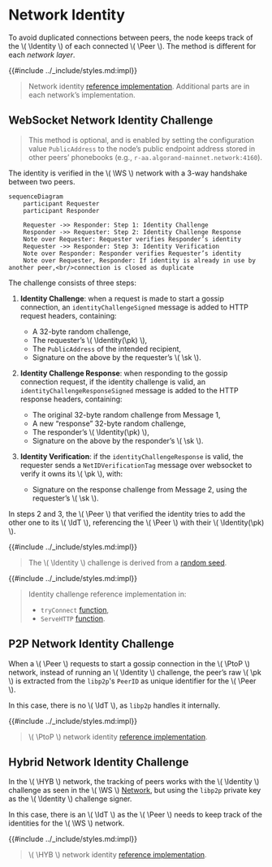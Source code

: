 $$
\newcommand \Peer {\mathrm{Peer}}
\newcommand \Identity {\mathrm{Identity}}
\newcommand \WS {\mathrm{WS}}
\newcommand \PtoP {\mathrm{P2P}}
\newcommand \HYB {\mathrm{HYB}}
\newcommand \IdT {\mathrm{IdentityTracker}}
\newcommand \pk {\mathrm{pk}}
\newcommand \sk {\mathrm{sk}}
$$

# Network Identity

To avoid duplicated connections between peers, the node keeps track of the \\( \Identity \\)
of each connected \\( \Peer \\). The method is different for each _network layer_.

{{#include ../_include/styles.md:impl}}
> Network identity [reference implementation](https://github.com/algorand/go-algorand/blob/df0613a04432494d0f437433dd1efd02481db838/network/netidentity.go).
> Additional parts are in each network’s implementation.

## WebSocket Network Identity Challenge

> This method is optional, and is enabled by setting the configuration value `PublicAddress`
> to the node’s public endpoint address stored in other peers’ phonebooks (e.g.,
> `r-aa.algorand-mainnet.network:4160`).

The identity is verified in the \\( \WS \\) network with a 3-way handshake between
two peers.

```mermaid
sequenceDiagram
    participant Requester
    participant Responder

    Requester ->> Responder: Step 1: Identity Challenge
    Responder ->> Requester: Step 2: Identity Challenge Response
    Note over Requester: Requester verifies Responder’s identity
    Requester ->> Responder: Step 3: Identity Verification
    Note over Responder: Responder verifies Requester’s identity
    Note over Requester, Responder: If identity is already in use by another peer,<br/>connection is closed as duplicate
```

The challenge consists of three steps:

1. **Identity Challenge**: when a request is made to start a gossip connection,
an `identityChallengeSigned` message is added to HTTP request headers, containing:
   - A 32-byte random challenge,
   - The requester’s \\( \Identity(\pk) \\),
   - The `PublicAddress` of the intended recipient,
   - Signature on the above by the requester’s \\( \sk \\).

1. **Identity Challenge Response**: when responding to the gossip connection request,
if the identity challenge is valid, an `identityChallengeResponseSigned` message
is added to the HTTP response headers, containing:
   - The original 32-byte random challenge from Message 1,
   - A new “response” 32-byte random challenge,
   - The responder’s \\( \Identity(\pk) \\),
   - Signature on the above by the responder’s \\( \sk \\).

1. **Identity Verification**: if the `identityChallengeResponse` is valid, the requester
sends a `NetIDVerificationTag` message over websocket to verify it owns its \\( \pk \\),
with:
   - Signature on the response challenge from Message 2, using the requester’s \\( \sk \\).

In steps 2 and 3, the \\( \Peer \\) that verified the identity tries to add the
other one to its \\( \IdT \\), referencing the \\( \Peer \\) with their \\( \Identity(\pk) \\).

{{#include ../_include/styles.md:impl}}
> The \\( \Identity \\) challenge is derived from a [random seed](https://github.com/algorand/go-algorand/blob/df0613a04432494d0f437433dd1efd02481db838/network/netidentity.go#L156-L196).

{{#include ../_include/styles.md:impl}}
> Identity challenge reference implementation in:
>
> - `tryConnect` [function](https://github.com/algorand/go-algorand/blob/df0613a04432494d0f437433dd1efd02481db838/network/wsNetwork.go#L2021-L2206),
> - `ServeHTTP` [function](https://github.com/algorand/go-algorand/blob/df0613a04432494d0f437433dd1efd02481db838/network/wsNetwork.go#L992-L1091).

## P2P Network Identity Challenge

When a \\( \Peer \\) requests to start a gossip connection in the \\( \PtoP \\) network,
instead of running an \\( \Identity \\) challenge, the peer’s raw \\( \pk \\) is
extracted from the `libp2p`'s `PeerID` as unique identifier for the \\( \Peer \\).

In this case, there is no \\( \IdT \\), as `libp2p` handles it internally.

{{#include ../_include/styles.md:impl}}
> \\( \PtoP \\) network identity [reference implementation](https://github.com/algorand/go-algorand/blob/5bffa0ee8c6d3039955da7bd6ed6764a1294d815/network/p2pNetwork.go#L783-L792).

## Hybrid Network Identity Challenge

In the \\( \HYB \\) network, the tracking of peers works with the \\( \Identity \\)
challenge as seen in the \\( \WS \\) [Network](#websocket-network-identity-challenge),
but using the `libp2p` private key as the \\( \Identity \\) challenge signer.

In this case, there is an \\( \IdT \\) as the \\( \Peer \\) needs to keep track
of the identities for the \\( \WS \\) network.

{{#include ../_include/styles.md:impl}}
> \\( \HYB \\) network identity [reference implementation](https://github.com/algorand/go-algorand/blob/df0613a04432494d0f437433dd1efd02481db838/network/hybridNetwork.go#L42-L69).
